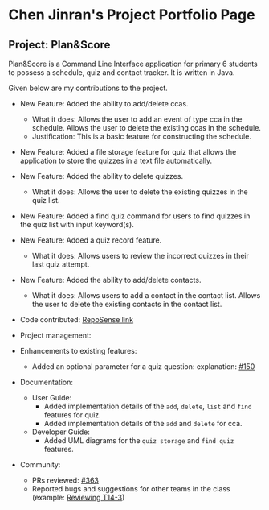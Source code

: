 # Chen Jinran's Project Portfolio Page


## Project: Plan&Score

Plan&Score is a Command Line Interface application for primary 6 students to
possess a schedule, quiz and contact tracker. It is written in Java.

Given below are my contributions to the project.

* New Feature: Added the ability to add/delete ccas.
    * What it does: Allows the user to add an event of type cca in the schedule.
    Allows the user to delete the existing ccas in the schedule.
    * Justification: This is a basic feature for constructing the schedule.

* New Feature: Added a file storage feature for quiz that allows the application to
store the quizzes in a text file automatically.
* New Feature: Added the ability to delete quizzes.
    * What it does: Allows the user to delete the existing quizzes in the quiz list.
* New Feature: Added a find quiz command for users to find quizzes in the quiz list with input keyword(s).
* New Feature: Added a quiz record feature.
    * What it does: Allows users to review the incorrect quizzes in their last quiz attempt.
* New Feature: Added the ability to add/delete contacts.
    * What it does: Allows users to add a contact in the contact list.
    Allows the user to delete the existing contacts in the contact list.

* Code contributed: [RepoSense link](https://nus-cs2113-ay2021s1.github.io/tp-dashboard/#breakdown=true&search=&sort=groupTitle&sortWithin=title&since=2020-09-27&timeframe=commit&mergegroup=&groupSelect=groupByRepos&checkedFileTypes=docs~functional-code~test-code~other&tabOpen=true&tabType=authorship&tabAuthor=untitle4&tabRepo=AY2021S1-CS2113T-W12-4%2Ftp%5Bmaster%5D&authorshipIsMergeGroup=false&authorshipFileTypes=docs~functional-code~test-code)

* Project management:

* Enhancements to existing features:
    * Added an optional parameter for a quiz question: explanation: [#150](https://github.com/AY2021S1-CS2113T-W12-4/tp/pull/150)
    
* Documentation:
    * User Guide:
        * Added implementation details of the `add`, `delete`,
        `list` and `find` features for quiz.
        * Added implementation details of the `add` and `delete` for cca.
    * Developer Guide:
        * Added UML diagrams for the `quiz storage` and `find quiz` features.
        
* Community:
    * PRs reviewed: [#363](https://github.com/AY2021S1-CS2113T-W12-4/tp/pull/363)
    * Reported bugs and suggestions for other teams in the class (example: [Reviewing T14-3](https://github.com/untitle4/ped/issues/4))